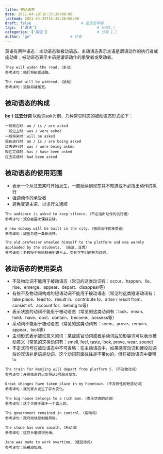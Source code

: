 ```yaml
---
title: 被动语态
date: 2021-04-29T16:35:26+08:00
lastmod: 2021-04-29T16:35:26+08:00
draft: false                       # 是否是草稿
tags:  ['语法']                            # 标签[,]
categories: ['英语']                       # 分类 [,]
author: "ge"                  # 作者
---
```

英语有两种语态：主动语态和被动语态。主动语态表示主语是谓语动作的执行者或施动者；被动语态表示主语是谓语动作的承受者或受动者。
```
They will widen the road.（主动）
参考译句：他们将拓宽道路。

The road will be widened.（被动）
参考译句：道路将被拓宽。
```
## 被动语态的构成

**be＋过去分词**
以动词ask为例，几种常见时态的被动语态形式如下：
```
一般现在时：am / is / are asked
一般过去时：was / were asked
一般将来时：will be asked
现在进行时：am / is / are being asked
过去进行时：was / were being asked
现在完成时：has / have been asked
过去完成时：had been asked
```
## 被动语态的使用范围

- 表示一个从过去某时开始发生，一直延续到现在并不知道或不必指出动作的执行
- 强调动作的承受者
- 避免变更主语，以求行文通顺
```
The audience is asked to keep silence.（不必指出动作的执行者）
参考译句：观众被要求保持安静。

A new subway will be built in the city.（强调动作的承受者）
参考译句：城里将建一条新地铁。

The old professor wheeled himself to the platform and was warmly applauded by the students. （简洁、连贯）
参考译句：老教授手摇轮椅来到讲台上。受到学生们的热烈欢迎。
```
## 被动语态的使用要点
- 不及物动词不能用于被动语态（常见的这类动词有：occur、happen、lie、rise、emerge、appear、depart、disappear等）
- 有些不及物动词构成的短语动词不能用于被动语态（常见的这类短语动词有：take place、lead to、result in、contribute to、arise / result from、consist of、account for、belong to等）
- 表示状态的动词不能用于被动语态（常见的这类动词有：lack、mean、hold、have、cost、contain、become、possess等）
- 系动词不能用于被动语态（常见的这类动词有：seem、prove、remain、appear、look等）
- 主动形式表示被动意义的词：某些感官动词或者系动词后加形容词可以表示被动意义（常见的这类动词有：smell, feel, taste, look, prove, wear, sound）
- 不定式符号在被动语态中不可省略：在主动语态中，如果感官动词和使役动词后的宾语补足语是动词，这个动词前面往往是不带to的，但在被动语态中要带to
```
The train for Nanjing will depart from platform 5.（不及物动词）
参考译句：开往南京的火车将从5号站台发车。

Great changes have taken place in my hometown.（不及物性的短语动词）
参考译句：我的家乡发生了巨大变化。

The big house belongs to a rich man.（表示状态的动词）
参考译句：这个大房子属于一个富人的。

The government remained in control.（系动词）
参考译句：政府继续控制着局势。

The stone has worn smooth.（系动词）
参考译句：这石头磨得很光滑。

Jane was made to work overtime.（使役动词）
参考译句：简被迫加班。
```